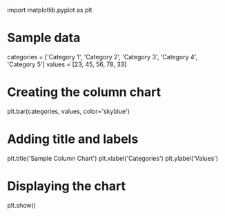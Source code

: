 import matplotlib.pyplot as plt

# Sample data
categories = ['Category 1', 'Category 2', 'Category 3', 'Category 4', 'Category 5']
values = [23, 45, 56, 78, 33]

# Creating the column chart
plt.bar(categories, values, color='skyblue')

# Adding title and labels
plt.title('Sample Column Chart')
plt.xlabel('Categories')
plt.ylabel('Values')

# Displaying the chart
plt.show()
